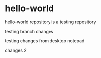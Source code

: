 # hello-world
hello-world repository is a testing repository


testing branch changes


testing changes from desktop notepad

changes 2
